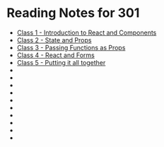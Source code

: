 # Reading Notes for 301
- [Class 1 - Introduction to React and Components](Class01/Class-01.md)
- [Class 2 - State and Props](Class02/Class-02.md)
- [Class 3 - Passing Functions as Props](Class03/Class-03.md)
- [Class 4 - React and Forms](Class04/Class-04.md)
- [Class 5 - Putting it all together](Class05/Class-05.md)
- []()
- []()
- []()
- []()
- []()
- []()
- []()
- []()
- []()
- []()